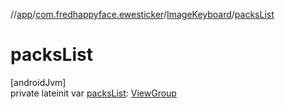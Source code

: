 //[app](../../../index.md)/[com.fredhappyface.ewesticker](../index.md)/[ImageKeyboard](index.md)/[packsList](packs-list.md)

# packsList

[androidJvm]\
private lateinit var [packsList](packs-list.md): [ViewGroup](https://developer.android.com/reference/kotlin/android/view/ViewGroup.html)
